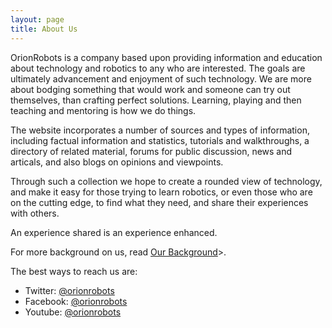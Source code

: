 ```yaml
---
layout: page
title: About Us
---
```

OrionRobots is a company based upon providing information and education about technology and robotics 
to any who are interested. The goals are ultimately advancement and enjoyment of such technology. We are
more about bodging something that would work and someone can try out themselves, than crafting perfect
solutions. Learning, playing and then teaching and mentoring is how we do things.

The website incorporates a number of sources and types of information, including factual information 
and statistics, tutorials and walkthroughs, a directory of related material, forums for public 
discussion, news and articals, and also blogs on opinions and viewpoints.

Through such a collection we hope to create a rounded view of technology, and make it easy for 
those trying to learn robotics, or even those who are on the cutting edge, to find what they need, 
and share their experiences with others.

An experience shared is an experience enhanced.

For more background on us, read [Our Background](/wiki/orionrobots.html "About OrionRobots")>.

The best ways to reach us are:

* Twitter: [@orionrobots](https://twitter.com/orionrobots)
* Facebook: [@orionrobots](https://facebook.com/orionrobots)
* Youtube: [@orionrobots](https://youtube.com/orionrobots)

